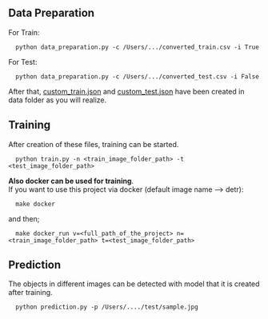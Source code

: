 ## Data Preparation

For Train:
```
  python data_preparation.py -c /Users/.../converted_train.csv -i True
```
For Test:
```
  python data_preparation.py -c /Users/.../converted_test.csv -i False
```
After that, [custom_train.json](/data/json_files/custom_train.json) and [custom_test.json](/data/json_files/custom_test.json) have been created in data folder as you will realize. 

## Training
After creation of these files, training can be started. 
```
  python train.py -n <train_image_folder_path> -t <test_image_folder_path>
```

__Also docker can be used for training__.  
If you want to use this project via docker (default image name --> detr):
```
  make docker
```
and then;
```
  make docker_run v=<full_path_of_the_project> n=<train_image_folder_path> t=<test_image_folder_path>
```

## Prediction
The objects in different images can be detected with model that it is created after training. 
```
  python prediction.py -p /Users/..../test/sample.jpg
```

